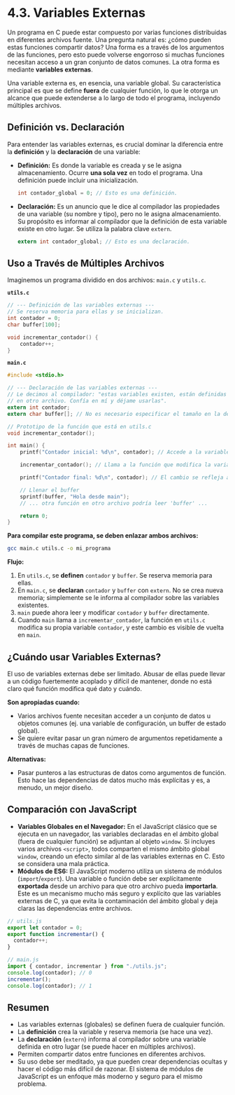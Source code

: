 # 4.3. Variables Externas

Un programa en C puede estar compuesto por varias funciones distribuidas en diferentes archivos fuente. Una pregunta natural es: ¿cómo pueden estas funciones compartir datos? Una forma es a través de los argumentos de las funciones, pero esto puede volverse engorroso si muchas funciones necesitan acceso a un gran conjunto de datos comunes. La otra forma es mediante **variables externas**.

Una variable externa es, en esencia, una variable global. Su característica principal es que se define **fuera** de cualquier función, lo que le otorga un alcance que puede extenderse a lo largo de todo el programa, incluyendo múltiples archivos.

## Definición vs. Declaración

Para entender las variables externas, es crucial dominar la diferencia entre la **definición** y la **declaración** de una variable:

- **Definición:** Es donde la variable es creada y se le asigna almacenamiento. Ocurre **una sola vez** en todo el programa. Una definición puede incluir una inicialización.

  ```c
  int contador_global = 0; // Esto es una definición.
  ```

- **Declaración:** Es un anuncio que le dice al compilador las propiedades de una variable (su nombre y tipo), pero no le asigna almacenamiento. Su propósito es informar al compilador que la definición de esta variable existe en otro lugar. Se utiliza la palabra clave `extern`.
  ```c
  extern int contador_global; // Esto es una declaración.
  ```

## Uso a Través de Múltiples Archivos

Imaginemos un programa dividido en dos archivos: `main.c` y `utils.c`.

**`utils.c`**

```c
// --- Definición de las variables externas ---
// Se reserva memoria para ellas y se inicializan.
int contador = 0;
char buffer[100];

void incrementar_contador() {
    contador++;
}
```

**`main.c`**

```c
#include <stdio.h>

// --- Declaración de las variables externas ---
// Le decimos al compilador: "estas variables existen, están definidas
// en otro archivo. Confía en mí y déjame usarlas".
extern int contador;
extern char buffer[]; // No es necesario especificar el tamaño en la declaración extern

// Prototipo de la función que está en utils.c
void incrementar_contador();

int main() {
    printf("Contador inicial: %d\n", contador); // Accede a la variable externa

    incrementar_contador(); // Llama a la función que modifica la variable

    printf("Contador final: %d\n", contador); // El cambio se refleja aquí

    // Llenar el buffer
    sprintf(buffer, "Hola desde main");
    // ... otra función en otro archivo podría leer 'buffer' ...

    return 0;
}
```

**Para compilar este programa, se deben enlazar ambos archivos:**

```sh
gcc main.c utils.c -o mi_programa
```

**Flujo:**

1.  En `utils.c`, se **definen** `contador` y `buffer`. Se reserva memoria para ellas.
2.  En `main.c`, se **declaran** `contador` y `buffer` con `extern`. No se crea nueva memoria; simplemente se le informa al compilador sobre las variables existentes.
3.  `main` puede ahora leer y modificar `contador` y `buffer` directamente.
4.  Cuando `main` llama a `incrementar_contador`, la función en `utils.c` modifica su propia variable `contador`, y este cambio es visible de vuelta en `main`.

## ¿Cuándo usar Variables Externas?

El uso de variables externas debe ser limitado. Abusar de ellas puede llevar a un código fuertemente acoplado y difícil de mantener, donde no está claro qué función modifica qué dato y cuándo.

**Son apropiadas cuando:**

- Varios archivos fuente necesitan acceder a un conjunto de datos u objetos comunes (ej. una variable de configuración, un buffer de estado global).
- Se quiere evitar pasar un gran número de argumentos repetidamente a través de muchas capas de funciones.

**Alternativas:**

- Pasar punteros a las estructuras de datos como argumentos de función. Esto hace las dependencias de datos mucho más explícitas y es, a menudo, un mejor diseño.

## Comparación con JavaScript

- **Variables Globales en el Navegador:** En el JavaScript clásico que se ejecuta en un navegador, las variables declaradas en el ámbito global (fuera de cualquier función) se adjuntan al objeto `window`. Si incluyes varios archivos `<script>`, todos comparten el mismo ámbito global `window`, creando un efecto similar al de las variables externas en C. Esto se considera una mala práctica.
- **Módulos de ES6:** El JavaScript moderno utiliza un sistema de módulos (`import`/`export`). Una variable o función debe ser explícitamente **exportada** desde un archivo para que otro archivo pueda **importarla**. Este es un mecanismo mucho más seguro y explícito que las variables externas de C, ya que evita la contaminación del ámbito global y deja claras las dependencias entre archivos.

```javascript
// utils.js
export let contador = 0;
export function incrementar() {
  contador++;
}

// main.js
import { contador, incrementar } from "./utils.js";
console.log(contador); // 0
incrementar();
console.log(contador); // 1
```

## Resumen

- Las variables externas (globales) se definen fuera de cualquier función.
- La **definición** crea la variable y reserva memoria (se hace una vez).
- La **declaración** (`extern`) informa al compilador sobre una variable definida en otro lugar (se puede hacer en múltiples archivos).
- Permiten compartir datos entre funciones en diferentes archivos.
- Su uso debe ser meditado, ya que pueden crear dependencias ocultas y hacer el código más difícil de razonar. El sistema de módulos de JavaScript es un enfoque más moderno y seguro para el mismo problema.
